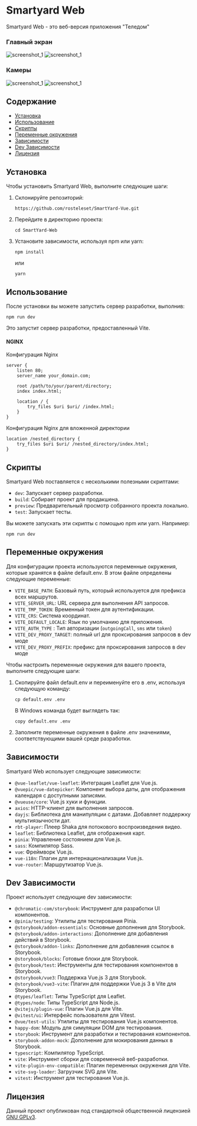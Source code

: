 # Smartyard Web

Smartyard Web - это веб-версия приложения "Теледом"

### Главный экран 
![screenshot_1](/screenshots/screenshot_1.png?raw=true)
![screenshot_1](/screenshots/screenshot_2.png?raw=true)
### Камеры 
![screenshot_1](/screenshots/screenshot_3.png?raw=true)
![screenshot_1](/screenshots/screenshot_4.png?raw=true)

## Содержание
- [Установка](#установка)
- [Использование](#использование)
- [Скрипты](#скрипты)
- [Переменные окружения](#переменные-окружения)
- [Зависимости](#зависимости)
- [Dev Зависимости](#dev-зависимости)
- [Лицензия](#лицензия)

## Установка

Чтобы установить Smartyard Web, выполните следующие шаги:

1. Склонируйте репозиторий:

   ```
   https://github.com/rosteleset/SmartYard-Vue.git
   ```

2. Перейдите в директорию проекта:

   ```
   cd SmartYard-Web
   ```

3. Установите зависимости, используя npm или yarn:

   ```
   npm install
   ```

   или
   
   ```
   yarn
   ```

## Использование

После установки вы можете запустить сервер разработки, выполнив:

```
npm run dev
```


Это запустит сервер разработки, предоставленный Vite.

#### NGINX

Конфигурация Nginx 

```
server {
    listen 80;
    server_name your_domain.com;

    root /path/to/your/parent/directory;
    index index.html;
    
    location / {
        try_files $uri $uri/ /index.html;
    }
}
```
Конфигурация Nginx для вложенной директории 

```
location /nested_directory {
    try_files $uri $uri/ /nested_directory/index.html;
}
```

## Скрипты

Smartyard Web поставляется с несколькими полезными скриптами:

- `dev`: Запускает сервер разработки.
- `build`: Собирает проект для продакшена.
- `preview`: Предварительный просмотр собранного проекта локально.
- `test`: Запускает тесты.

Вы можете запускать эти скрипты с помощью npm или yarn. Например:

```
npm run dev
```

## Переменные окружения

Для конфигурации проекта используются переменные окружения, которые хранятся в файле default.env. В этом файле определены следующие переменные:
- `VITE_BASE_PATH`: Базовый путь, который используется для префикса всех маршрутов. 
- `VITE_SERVER_URL`: URL сервера для выполнения API запросов.
- `VITE_TMP_TOKEN`: Временный токен для аутентификации.
- `VITE_CRS`: Система координат.
- `VITE_DEFAULT_LOCALE`: Язык по умолчанию для приложения.
- `VITE_AUTH_TYPE` : Тип авторизации (`outgoingCall`, `sms` или `token`)
- `VITE_DEV_PROXY_TARGET`: полный url для проксирования запросов в dev моде 
- `VITE_DEV_PROXY_PREFIX`: префикс для проксирования запросов в dev моде

Чтобы настроить переменные окружения для вашего проекта, выполните следующие шаги:

1. Скопируйте файл default.env и переименуйте его в .env, используя следующую команду:

    ```
    cp default.env .env
    ```

    В Windows команда будет выглядеть так:

    ```
    copy default.env .env
    ```

2. Заполните переменные окружения в файле .env значениями, соответствующими вашей среде разработки.

## Зависимости

Smartyard Web использует следующие зависимости:

- `@vue-leaflet/vue-leaflet`: Интеграция Leaflet для Vue.js.
- `@vuepic/vue-datepicker`: Компонент выбора даты, для отображения календаря с доступными записями.
- `@vueuse/core`: Vue.js хуки и функции.
- `axios`: HTTP-клиент для выполнения запросов.
- `dayjs`: Библиотека для манипуляции с датами. Добавляет поддержку мультиязычности дат.
- `rbt-player`: Плеер Shaka для потокового воспроизведения видео.
- `leaflet`: Библиотека Leaflet, для отображения карт.
- `pinia`: Управление состоянием для Vue.js.
- `sass`: Компилятор Sass.
- `vue`: Фреймворк Vue.js.
- `vue-i18n`: Плагин для интернационализации Vue.js.
- `vue-router`: Маршрутизатор Vue.js.

## Dev Зависимости

Проект использует следующие dev зависимости:

- `@chromatic-com/storybook`: Инструмент для разработки UI компонентов.
- `@pinia/testing`: Утилиты для тестирования Pinia.
- `@storybook/addon-essentials`: Основные дополнения для Storybook.
- `@storybook/addon-interactions`: Дополнение для добавления действий в Storybook.
- `@storybook/addon-links`: Дополнение для добавления ссылок в Storybook.
- `@storybook/blocks`: Готовые блоки для Storybook.
- `@storybook/test`: Инструменты для тестирования компонентов в Storybook.
- `@storybook/vue3`: Поддержка Vue.js 3 для Storybook.
- `@storybook/vue3-vite`: Плагин для поддержки Vue.js 3 в Vite для Storybook.
- `@types/leaflet`: Типы TypeScript для Leaflet.
- `@types/node`: Типы TypeScript для Node.js.
- `@vitejs/plugin-vue`: Плагин Vue.js для Vite.
- `@vitest/ui`: Интерфейс пользователя для Vitest.
- `@vue/test-utils`: Утилиты для тестирования Vue.js компонентов.
- `happy-dom`: Модуль для симуляции DOM для тестирования.
- `storybook`: Инструмент для разработки и тестирования компонентов.
- `storybook-addon-mock`: Дополнение для мокирования данных в Storybook.
- `typescript`: Компилятор TypeScript.
- `vite`: Инструмент сборки для современной веб-разработки.
- `vite-plugin-env-compatible`: Плагин переменных окружения для Vite.
- `vite-svg-loader`: Загрузчик SVG для Vite.
- `vitest`: Инструмент для тестирования Vue.js.

## Лицензия

Данный проект опубликован под стандартной общественной лицензией [GNU GPLv3](LICENSE).